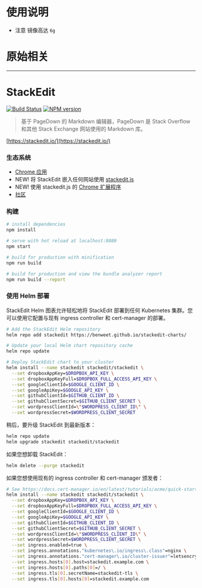 # 使用说明

*   注意 镜像高达 `6g`

# 原始相关

* * *

# StackEdit

[![Build Status](https://img.shields.io/travis/benweet/stackedit.svg?style=flat)](https://travis-ci.org/benweet/stackedit) [![NPM version](https://img.shields.io/npm/v/stackedit.svg?style=flat)](https://www.npmjs.org/package/stackedit)

> 基于 PageDown 的 Markdown 编辑器，PageDown 是 Stack Overflow 和其他 Stack Exchange 网站使用的 Markdown 库。

[https://stackedit.io/](https://stackedit.io/)

### 生态系统

*   [Chrome 应用](https://chrome.google.com/webstore/detail/iiooodelglhkcpgbajoejffhijaclcdg)
*   NEW! 将 StackEdit 嵌入任何网站使用 [stackedit.js](https://github.com/benweet/stackedit.js)
*   NEW! 使用 stackedit.js 的 [Chrome 扩展程序](https://chrome.google.com/webstore/detail/ajehldoplanpchfokmeempkekhnhmoha)
*   [社区](https://community.stackedit.io/)

### 构建

```bash
# install dependencies
npm install

# serve with hot reload at localhost:8080
npm start

# build for production with minification
npm run build

# build for production and view the bundle analyzer report
npm run build --report
```

### 使用 Helm 部署

StackEdit Helm 图表允许轻松地将 StackEdit 部署到任何 Kubernetes 集群。您可以使用它配置与现有 ingress controller 和 cert-manager 的部署。

```bash
# Add the StackEdit Helm repository
helm repo add stackedit https://benweet.github.io/stackedit-charts/

# Update your local Helm chart repository cache
helm repo update

# Deploy StackEdit chart to your cluster
helm install --name stackedit stackedit/stackedit \
  --set dropboxAppKey=$DROPBOX_API_KEY \
  --set dropboxAppKeyFull=$DROPBOX_FULL_ACCESS_API_KEY \
  --set googleClientId=$GOOGLE_CLIENT_ID \
  --set googleApiKey=$GOOGLE_API_KEY \
  --set githubClientId=$GITHUB_CLIENT_ID \
  --set githubClientSecret=$GITHUB_CLIENT_SECRET \
  --set wordpressClientId=\"$WORDPRESS_CLIENT_ID\" \
  --set wordpressSecret=$WORDPRESS_CLIENT_SECRET
```

稍后，要升级 StackEdit 到最新版本：

```bash
helm repo update
helm upgrade stackedit stackedit/stackedit
```

如果您想卸载 StackEdit：

```bash
helm delete --purge stackedit
```

如果您想使用现有的 ingress controller 和 cert-manager 颁发者：

```bash
# See https://docs.cert-manager.io/en/latest/tutorials/acme/quick-start/index.html
helm install --name stackedit stackedit/stackedit \
  --set dropboxAppKey=$DROPBOX_API_KEY \
  --set dropboxAppKeyFull=$DROPBOX_FULL_ACCESS_API_KEY \
  --set googleClientId=$GOOGLE_CLIENT_ID \
  --set googleApiKey=$GOOGLE_API_KEY \
  --set githubClientId=$GITHUB_CLIENT_ID \
  --set githubClientSecret=$GITHUB_CLIENT_SECRET \
  --set wordpressClientId=\"$WORDPRESS_CLIENT_ID\" \
  --set wordpressSecret=$WORDPRESS_CLIENT_SECRET \
  --set ingress.enabled=true \
  --set ingress.annotations."kubernetes\.io/ingress\.class"=nginx \
  --set ingress.annotations."cert-manager\.io/cluster-issuer"=letsencrypt-prod \
  --set ingress.hosts[0].host=stackedit.example.com \
  --set ingress.hosts[0].paths[0]=/ \
  --set ingress.tls[0].secretName=stackedit-tls \
  --set ingress.tls[0].hosts[0]=stackedit.example.com
```